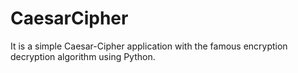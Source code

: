 # CaesarCipher
It is a simple Caesar-Cipher application with the famous encryption decryption algorithm using Python.
